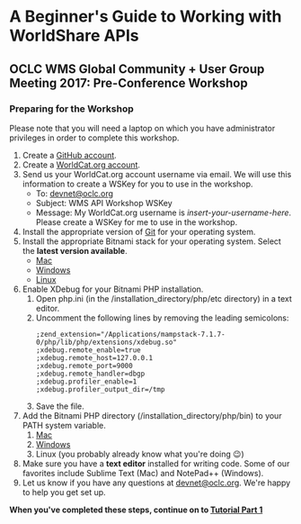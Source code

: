 # A Beginner's Guide to Working with WorldShare APIs
## OCLC WMS Global Community + User Group Meeting 2017: Pre-Conference Workshop
### Preparing for the Workshop

Please note that you will need a laptop on which you have administrator privileges in order to complete this workshop.

1. Create a [GitHub account](https://github.com/).
2. Create a [WorldCat.org account](https://www.oclc.org/en/user/create-account.html).
3. Send us your WorldCat.org account username via email. We will use this information to create a WSKey for you to use in the workshop.
	* To: [devnet@oclc.org](mailto:devnet@oclc.org)
	* Subject: WMS API Workshop WSKey
	* Message: My WorldCat.org username is *insert-your-username-here*. Please create a WSKey for me to use in the workshop.
4. Install the appropriate version of [Git](https://git-scm.com/downloads) for your operating system.
5. Install the appropriate Bitnami stack for your operating system. Select the **latest version available**.
	* [Mac](https://bitnami.com/stack/mamp)
	* [Windows](https://bitnami.com/stack/wamp)
	* [Linux](https://bitnami.com/stack/lamp)
6. Enable XDebug for your Bitnami PHP installation.
	1. Open php.ini (in the /installation_directory/php/etc directory) in a text editor.
	2. Uncomment the following lines by removing the leading semicolons:
		```
		;zend_extension="/Applications/mampstack-7.1.7-0/php/lib/php/extensions/xdebug.so"
		;xdebug.remote_enable=true
		;xdebug.remote_host=127.0.0.1
		;xdebug.remote_port=9000
		;xdebug.remote_handler=dbgp
		;xdebug.profiler_enable=1
		;xdebug.profiler_output_dir=/tmp
		```
	3. Save the file.
7. Add the Bitnami PHP directory (/installation_directory/php/bin) to your PATH system variable.
	1. [Mac](https://stackoverflow.com/questions/30461201/how-do-i-edit-path-bash-profile-on-osx)
	2. [Windows](https://www.howtogeek.com/118594/how-to-edit-your-system-path-for-easy-command-line-access/)
	3. Linux (you probably already know what you're doing :wink:)
8. Make sure you have a **text editor** installed for writing code. Some of our favorites include Sublime Text (Mac) and NotePad++ (Windows).
9. Let us know if you have any questions at [devnet@oclc.org](mailto:devnet@oclc.org). We're happy to help you get set up.

**When you've completed these steps, continue on to [Tutorial Part 1](tutorial-01.md)**
